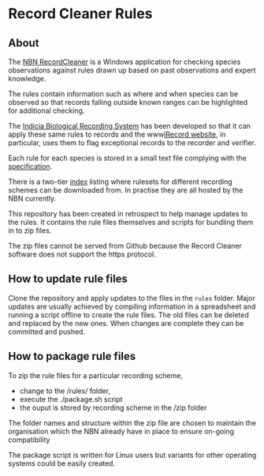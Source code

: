 # Record Cleaner Rules

## About
The [NBN RecordCleaner](https://nbn.org.uk/tools-and-resources/nbn-toolbox/nbn-record-cleaner/)
is a Windows application for checking species observations against rules drawn
up based on past observations and expert knowledge.

The rules contain information such as where and when species can be observed 
so that records falling outside known ranges can be highlighted for additional 
checking.

The [Indicia Biological Recording System](http://www.indicia.org.uk/) has been
developed so that it can apply these same rules to records and the 
www[iRecord website](https://www.brc.ac.uk/irecord/), in particular, uses them
to flag exceptional records to the recorder and verifier.

Each rule for each species is stored in a small text file complying with the  
[specification](https://data.nbn.org.uk/recordcleaner/documentation/NBNRecordCleanerRuleGuide.pdf).

There is a two-tier [index](https://data.nbn.org.uk/recordcleaner/rules/servers.txt)
listing where rulesets for different recording schemes can be 
downloaded from. In practise they are all hosted by the NBN currently.

This repository has been created in retrospect to help manage updates to the 
rules. It contains the rule files themselves and scripts for bundling them in
to zip files.

The zip files cannot be served from Github because the Record Cleaner software
does not support the https protocol.

## How to update rule files
Clone the repository and apply updates to the files in the `rules` folder.
Major updates are usually achieved by compiling information in a spreadsheet
and running a script offline to create the rule files. The old files can be
deleted and replaced by the new ones. When changes are complete they can be
committed and pushed.

## How to package rule files
To zip the rule files for a particular recording scheme, 
 - change to the /rules/<scheme> folder, 
 - execute the ./package.sh script
 - the ouput is stored by recording scheme in the /zip folder

 The folder names and structure within the zip file are chosen to maintain the
 organisation which the NBN already have in place to ensure on-going 
 compatibility

The package script is written for Linux users but variants for other operating
systems could be easily created.